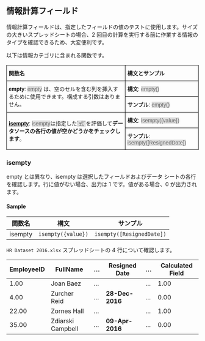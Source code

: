 ## 情報計算フィールド

情報計算フィールドは、指定したフィールドの値のテストに使用します。サイズの大きいスプレッドシートの場合、2 回目の計算を実行する前に作業する情報のタイプを確認できるため、大変便利です。

以下は情報カテゴリに含まれる関数です。

<style type="text/css">
.tg  {border-collapse:collapse;border-spacing:0;}
.tg td{font-family:Arial, sans-serif;font-size:14px;padding:10px 5px;border-style:solid;border-width:1px;overflow:hidden;word-break:normal;border-color:black;}
.tg th{font-family:Arial, sans-serif;font-size:14px;font-weight:normal;padding:10px 5px;border-style:solid;border-width:1px;overflow:hidden;word-break:normal;border-color:black;}
.tg .tg-cly1{text-align:left;vertical-align:middle}
.gray-snippet-cstm{color: #666;background-color: #ddd;}
</style>
<table class="tg">
  <tr>
    <th class="tg-cly1"><span style="font-weight:bold">関数名</span></th>
    <th class="tg-cly1"><span style="font-weight:bold">構文とサンプル</span></th>
  </tr>
  <tr>
    <td class="tg-cly1" rowspan="2"><span style="font-weight:bold">empty</span>: <span class="gray-snippet-cstm">empty</span> は、空のセルを含む列を挿入するために使用できます。構成する引数はありません。</td>
    <td class="tg-cly1"><span style="font-weight:bold">構文</span>:  <span class="gray-snippet-cstm">empty()</span></td>
  </tr>
  <tr>
    <td class="tg-cly1"><span style="font-weight:bold">サンプル</span>:  <span class="gray-snippet-cstm">empty()</span></td>
  </tr>
  <tr>
    <td class="tg-cly1" rowspan="2"><a href="https://www.revealbi.io/help/information-calculated-fields#calculated-isempty"><span style="font-weight:bold">isempty</span></a>: <span class="gray-snippet-cstm">isempty</span>は指定した<span class="gray-snippet-cstm">`式`</span>を評価して<span style="font-weight:bold">データソースの各行の値が空かどうかをチェックします</span>。</td>
    <td class="tg-cly1"><span style="font-weight:bold">構文</span>:  <span class="gray-snippet-cstm">isempty({value})</span></td>
  </tr>
  <tr>
    <td class="tg-cly1"><span style="font-weight:bold">サンプル</span>:  <span class="gray-snippet-cstm">isempty([ResignedDate])</span></td>
  </tr>
</table>

<a name='isempty'></a>
### isempty

empty とは異なり、isempty は選択したフィールドおよびデータ シートの各行を確認します。行に値がない場合、出力は 1 です。値がある場合、0 が出力されます。

#### Sample

| 関数名 | 構文             | サンプル                    |
| ------------- | ------------------ | ------------------------- |
| isempty       | `isempty({value})` | `isempty([ResignedDate])` |

`HR Dataset 2016.xlsx` スプレッドシートの 4 行について確認します。

| EmployeeID | FullName          | …​ | Resigned Date   | …​ | Calculated Field |
| ---------- | ----------------- | -- | --------------- | -- | ---------------- |
| 1.00       | Joan Baez         | …​ |                 | …​ | 1.00             |
| 4.00       | Zurcher Reid      | …​ | **28-Dec-2016** | …​ | 0.00             |
| 22.00      | Zornes Hall       | …​ |                 | …​ | 1.00             |
| 35.00      | Zdiarski Campbell | …​ | **09-Apr-2016** | …​ | 0.00             |
